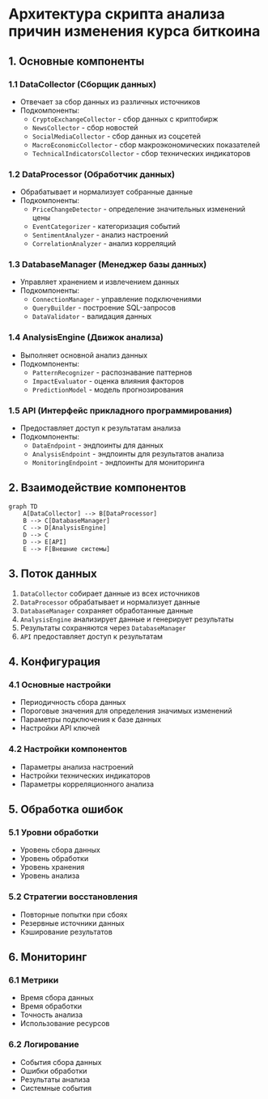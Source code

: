 # Архитектура скрипта анализа причин изменения курса биткоина

## 1. Основные компоненты

### 1.1 DataCollector (Сборщик данных)
- Отвечает за сбор данных из различных источников
- Подкомпоненты:
  * `CryptoExchangeCollector` - сбор данных с криптобирж
  * `NewsCollector` - сбор новостей
  * `SocialMediaCollector` - сбор данных из соцсетей
  * `MacroEconomicCollector` - сбор макроэкономических показателей
  * `TechnicalIndicatorsCollector` - сбор технических индикаторов

### 1.2 DataProcessor (Обработчик данных)
- Обрабатывает и нормализует собранные данные
- Подкомпоненты:
  * `PriceChangeDetector` - определение значительных изменений цены
  * `EventCategorizer` - категоризация событий
  * `SentimentAnalyzer` - анализ настроений
  * `CorrelationAnalyzer` - анализ корреляций

### 1.3 DatabaseManager (Менеджер базы данных)
- Управляет хранением и извлечением данных
- Подкомпоненты:
  * `ConnectionManager` - управление подключениями
  * `QueryBuilder` - построение SQL-запросов
  * `DataValidator` - валидация данных

### 1.4 AnalysisEngine (Движок анализа)
- Выполняет основной анализ данных
- Подкомпоненты:
  * `PatternRecognizer` - распознавание паттернов
  * `ImpactEvaluator` - оценка влияния факторов
  * `PredictionModel` - модель прогнозирования

### 1.5 API (Интерфейс прикладного программирования)
- Предоставляет доступ к результатам анализа
- Подкомпоненты:
  * `DataEndpoint` - эндпоинты для данных
  * `AnalysisEndpoint` - эндпоинты для результатов анализа
  * `MonitoringEndpoint` - эндпоинты для мониторинга

## 2. Взаимодействие компонентов

```mermaid
graph TD
    A[DataCollector] --> B[DataProcessor]
    B --> C[DatabaseManager]
    C --> D[AnalysisEngine]
    D --> C
    D --> E[API]
    E --> F[Внешние системы]
```

## 3. Поток данных

1. `DataCollector` собирает данные из всех источников
2. `DataProcessor` обрабатывает и нормализует данные
3. `DatabaseManager` сохраняет обработанные данные
4. `AnalysisEngine` анализирует данные и генерирует результаты
5. Результаты сохраняются через `DatabaseManager`
6. `API` предоставляет доступ к результатам

## 4. Конфигурация

### 4.1 Основные настройки
- Периодичность сбора данных
- Пороговые значения для определения значимых изменений
- Параметры подключения к базе данных
- Настройки API ключей

### 4.2 Настройки компонентов
- Параметры анализа настроений
- Настройки технических индикаторов
- Параметры корреляционного анализа

## 5. Обработка ошибок

### 5.1 Уровни обработки
- Уровень сбора данных
- Уровень обработки
- Уровень хранения
- Уровень анализа

### 5.2 Стратегии восстановления
- Повторные попытки при сбоях
- Резервные источники данных
- Кэширование результатов

## 6. Мониторинг

### 6.1 Метрики
- Время сбора данных
- Время обработки
- Точность анализа
- Использование ресурсов

### 6.2 Логирование
- События сбора данных
- Ошибки обработки
- Результаты анализа
- Системные события 